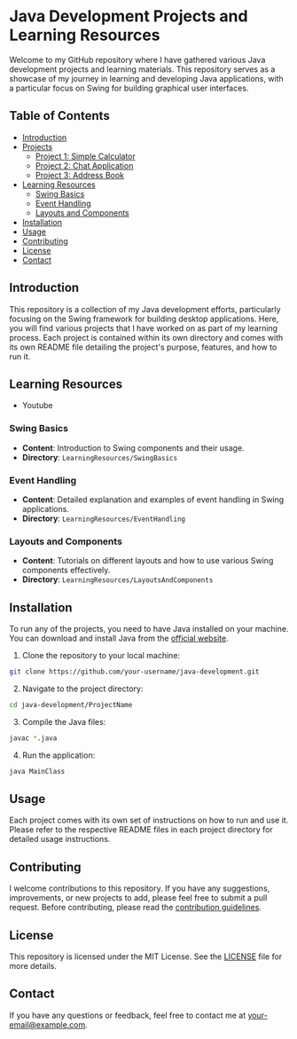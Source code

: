 
# Java Development Projects and Learning Resources

Welcome to my GitHub repository where I have gathered various Java development projects and learning materials. This repository serves as a showcase of my journey in learning and developing Java applications, with a particular focus on Swing for building graphical user interfaces.

## Table of Contents

- [Introduction](#introduction)
- [Projects](#projects)
  - [Project 1: Simple Calculator](#project-1-simple-calculator)
  - [Project 2: Chat Application](#project-2-to-do-list-application)
  - [Project 3: Address Book](#project-3-address-book)
- [Learning Resources](#learning-resources)
  - [Swing Basics](#swing-basics)
  - [Event Handling](#event-handling)
  - [Layouts and Components](#layouts-and-components)
- [Installation](#installation)
- [Usage](#usage)
- [Contributing](#contributing)
- [License](#license)
- [Contact](#contact)

## Introduction

This repository is a collection of my Java development efforts, particularly focusing on the Swing framework for building desktop applications. Here, you will find various projects that I have worked on as part of my learning process. Each project is contained within its own directory and comes with its own README file detailing the project's purpose, features, and how to run it.

## Learning Resources
- Youtube

### Swing Basics

- **Content**: Introduction to Swing components and their usage.
- **Directory**: `LearningResources/SwingBasics`

### Event Handling

- **Content**: Detailed explanation and examples of event handling in Swing applications.
- **Directory**: `LearningResources/EventHandling`

### Layouts and Components

- **Content**: Tutorials on different layouts and how to use various Swing components effectively.
- **Directory**: `LearningResources/LayoutsAndComponents`

## Installation

To run any of the projects, you need to have Java installed on your machine. You can download and install Java from the [official website](https://www.oracle.com/java/technologies/javase-downloads.html).

1. Clone the repository to your local machine:

```bash
git clone https://github.com/your-username/java-development.git
```

2. Navigate to the project directory:

```bash
cd java-development/ProjectName
```

3. Compile the Java files:

```bash
javac *.java
```

4. Run the application:

```bash
java MainClass
```

## Usage

Each project comes with its own set of instructions on how to run and use it. Please refer to the respective README files in each project directory for detailed usage instructions.

## Contributing

I welcome contributions to this repository. If you have any suggestions, improvements, or new projects to add, please feel free to submit a pull request. Before contributing, please read the [contribution guidelines](CONTRIBUTING.md).

## License

This repository is licensed under the MIT License. See the [LICENSE](LICENSE) file for more details.

## Contact

If you have any questions or feedback, feel free to contact me at [your-email@example.com](mailto:your-email@example.com).

